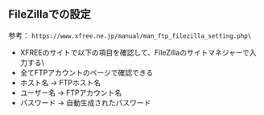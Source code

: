 ## FileZillaでの設定
参考： `https://www.xfree.ne.jp/manual/man_ftp_filezilla_setting.php\`
- XFREEのサイトで以下の項目を確認して、FileZillaのサイトマネジャーで入力する\
- 全てFTPアカウントのページで確認できる
- ホスト名 -> FTPホスト名
- ユーザー名 -> FTPアカウント名
- パスワード -> 自動生成されたパスワード
